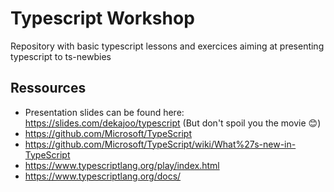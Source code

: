 # Typescript Workshop

Repository with basic typescript lessons and exercices aiming at presenting typescript to ts-newbies

## Ressources

* Presentation slides can be found here: https://slides.com/dekajoo/typescript (But don't spoil you the movie 😊)
* https://github.com/Microsoft/TypeScript
* https://github.com/Microsoft/TypeScript/wiki/What%27s-new-in-TypeScript
* https://www.typescriptlang.org/play/index.html
* https://www.typescriptlang.org/docs/
